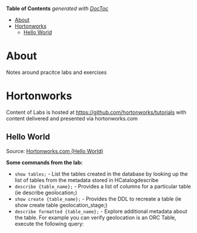 <!-- START doctoc generated TOC please keep comment here to allow auto update -->
<!-- DON'T EDIT THIS SECTION, INSTEAD RE-RUN doctoc TO UPDATE -->
**Table of Contents**  *generated with [DocToc](https://github.com/thlorenz/doctoc)*

- [About](#about)
- [Hortonworks](#hortonworks)
  - [Hello World](#hello-world)

<!-- END doctoc generated TOC please keep comment here to allow auto update -->

# About

Notes around pracitce labs and exercises

# Hortonworks

Content of Labs is hosted at https://github.com/hortonworks/tutorials with content delivered and presented via hortonworks.com


## Hello World

Source: [Hortonworks.com (Hello World)](http://hortonworks.com/hadoop-tutorial/hello-world-an-introduction-to-hadoop-hcatalog-hive-and-pig/)

**Some commands from the lab:**

* `show tables;` - List the tables created in the database by looking up the list of tables from the metadata stored in HCatalogdescribe
* `describe {table_name};` - Provides a list of columns for a particular table (ie describe geolocation;)
* `show create {table_name};` - Provides the DDL to recreate a table (ie show create table geolocation_stage;)
* `describe formatted {table_name};` - Explore additional metadata about the table. For example you can verify geolocation is an ORC Table, execute the following query:
